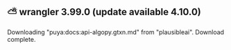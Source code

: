 
 ⛅️ wrangler 3.99.0 (update available 4.10.0)
---------------------------------------------

Downloading "puya:docs:api-algopy.gtxn.md" from "plausibleai".
Download complete.
